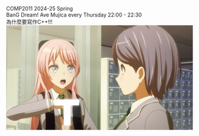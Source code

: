COMP2011 2024-25 Spring<br>
BanG Dream! Ave Mujica every Thursday 22:00 - 22:30<br>
為什麼要寫作C++!!!<br>
![Togawa Group](images/Togawa_group.png)
